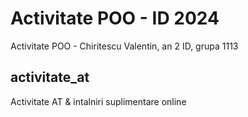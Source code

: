 # Activitate POO - ID 2024

Activitate POO - Chiritescu Valentin, an 2 ID, grupa 1113

## activitate_at

Activitate AT & intalniri suplimentare online